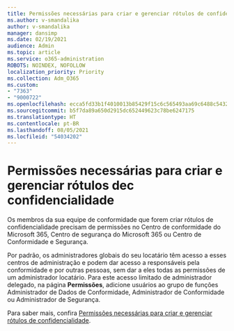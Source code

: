 ```yaml
---
title: Permissões necessárias para criar e gerenciar rótulos de confidencialidade
ms.author: v-smandalika
author: v-smandalika
manager: dansimp
ms.date: 02/19/2021
audience: Admin
ms.topic: article
ms.service: o365-administration
ROBOTS: NOINDEX, NOFOLLOW
localization_priority: Priority
ms.collection: Adm_O365
ms.custom:
- "7363"
- "9000722"
ms.openlocfilehash: ecca5fd33b1f4010013b85429f15c6c565493aa69c6488c5432a7bb29432f738
ms.sourcegitcommit: b5f7da89a650d2915dc652449623c78be6247175
ms.translationtype: HT
ms.contentlocale: pt-BR
ms.lasthandoff: 08/05/2021
ms.locfileid: "54034202"
---
```

# <a name="permissions-required-to-create-and-manage-sensitivity-labels"></a>Permissões necessárias para criar e gerenciar rótulos dec confidencialidade

Os membros da sua equipe de conformidade que forem criar rótulos de confidencialidade precisam de permissões no Centro de conformidade do Microsoft 365, Centro de segurança do Microsoft 365 ou Centro de Conformidade e Segurança.

Por padrão, os administradores globais do seu locatário têm acesso a esses centros de administração e podem dar acesso a responsáveis pela conformidade e por outras pessoas, sem dar a eles todas as permissões de um administrador locatário. Para este acesso limitado de administrador delegado, na página **Permissões**, adicione usuários ao grupo de funções Administrador de Dados de Conformidade, Administrador de Conformidade ou Administrador de Segurança.

Para saber mais, confira [Permissões necessárias para criar e gerenciar rótulos de confidencialidade](https://docs.microsoft.com/microsoft-365/compliance/get-started-with-sensitivity-labels).